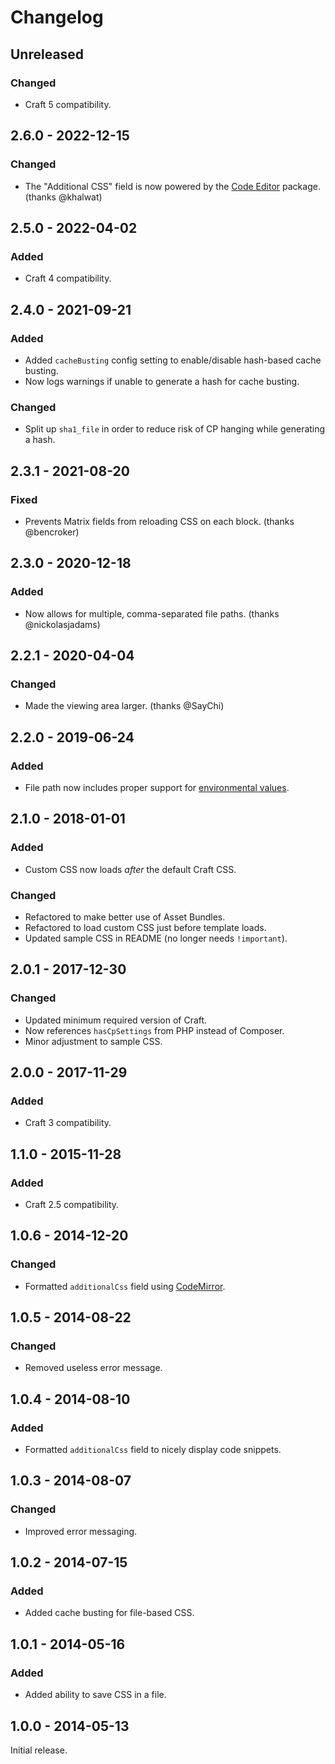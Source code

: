 # Changelog

## Unreleased

### Changed
- Craft 5 compatibility.

## 2.6.0 - 2022-12-15

### Changed
- The "Additional CSS" field is now powered by the [Code Editor](https://github.com/nystudio107/craft-code-editor) package. (thanks @khalwat)

## 2.5.0 - 2022-04-02

### Added
- Craft 4 compatibility.

## 2.4.0 - 2021-09-21

### Added
- Added `cacheBusting` config setting to enable/disable hash-based cache busting. 
- Now logs warnings if unable to generate a hash for cache busting.

### Changed
- Split up `sha1_file` in order to reduce risk of CP hanging while generating a hash.

## 2.3.1 - 2021-08-20

### Fixed
- Prevents Matrix fields from reloading CSS on each block. (thanks @bencroker)

## 2.3.0 - 2020-12-18

### Added
- Now allows for multiple, comma-separated file paths. (thanks @nickolasjadams)

## 2.2.1 - 2020-04-04

### Changed
- Made the viewing area larger. (thanks @SayChi)

## 2.2.0 - 2019-06-24

### Added
- File path now includes proper support for [environmental values](https://docs.craftcms.com/v3/config/environments.html).

## 2.1.0 - 2018-01-01

### Added
- Custom CSS now loads _after_ the default Craft CSS.

### Changed
- Refactored to make better use of Asset Bundles.
- Refactored to load custom CSS just before template loads.
- Updated sample CSS in README (no longer needs `!important`).

## 2.0.1 - 2017-12-30

### Changed
- Updated minimum required version of Craft.
- Now references `hasCpSettings` from PHP instead of Composer.
- Minor adjustment to sample CSS.

## 2.0.0 - 2017-11-29

### Added
- Craft 3 compatibility.

## 1.1.0 - 2015-11-28

### Added
- Craft 2.5 compatibility.

## 1.0.6 - 2014-12-20

### Changed
- Formatted `additionalCss` field using [CodeMirror](http://codemirror.net/).

## 1.0.5 - 2014-08-22

### Changed
- Removed useless error message.

## 1.0.4 - 2014-08-10

### Added
- Formatted `additionalCss` field to nicely display code snippets.

## 1.0.3 - 2014-08-07

### Changed
- Improved error messaging.

## 1.0.2 - 2014-07-15

### Added
- Added cache busting for file-based CSS.

## 1.0.1 - 2014-05-16

### Added
- Added ability to save CSS in a file.

## 1.0.0 - 2014-05-13

Initial release.
